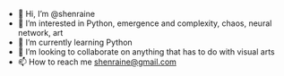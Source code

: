 - 👋 Hi, I’m @shenraine 
- 👀 I’m interested in Python, emergence and complexity, chaos, neural network, art
- 🌱 I’m currently learning Python
- 💞️ I’m looking to collaborate on anything that has to do with visual arts
- 📫 How to reach me shenraine@gmail.com

<!---
shenraine/shenraine is a ✨ special ✨ repository because its `README.md` (this file) appears on your GitHub profile.
You can click the Preview link to take a look at your changes.
--->
